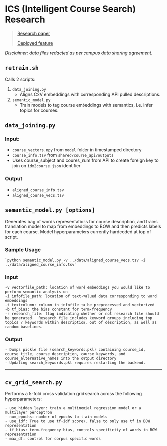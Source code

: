 # ICS (Intelligent Course Search) Research

> [Research paper](https://link.springer.com/chapter/10.1007%2F978-3-030-29736-7_36)
> 
> [Deployed feature](https://askoski.berkeley.edu/search)

*Disclaimer: data files redacted as per campus data sharing agreement.*

## `retrain.sh`

Calls 2 scripts:

1. `data_joining.py`
    - Aligns C2V embeddings with corresponding API pulled descriptions. 
1. `semantic_model.py`
    - Train models to tag course embeddings with semantics, i.e. infer topics for courses.
    
## `data_joining.py`

### Input: 
    
- `course_vectors.npy` from `model` folder in timestamped directory
- `course_info.tsv` from `shared/course_api/outputs`
- Uses course_subject and coures_num from API to create foreign key to join on `idx2course.json` identifier

### Output

- `aligned_course_info.tsv`
- `aligned_course_vecs.tsv`

## `semantic_model.py [options]`

Generates bag of words representations for course description, and trains translation model to map from embeddings to BOW and then predicts labels for each course.  Model hyperparameters currently hardcoded at top of script. 

### Sample Usage

    `python semantic_model.py -v ../data/aligned_course_vecs.tsv -i ../data/aligned_course_info.tsv`

### Input

    -v vectorfile_path: location of word embeddings you would like to perform semantic analysis on
    -i infofile_path: location of text-valued data corresponding to word embeddings
    -t textcolumn: column in infofile to be preprocessed and vectorized
	-b tf_bias: the bias constant for term-frequency
	-r research_file: flag indicating whether or not research file should be generated.  Research file includes keyword groups including top topics / keywords within description, out of description, as well as random baselines. 

### Output

    - Dumps pickle file (search_keywords.pkl) containing course_id, course_title, course_description, course_keywords, and course_alternative_names into the output directory
    - Updating search_keywords.pkl requires restarting the backend.  

---
	
## `cv_grid_search.py`

Performs a 5-fold cross validation grid search across the following hyperparameters: 

    - use_hidden_layer: train a multinomial regression model or a multilayer perceptron
    - num_epochs: number of epochs to train models
    - use_idf: True to use tf-idf scores, false to only use tf in BOW representation
	- tf_bias: term-frequency bias, controls specificity of words in BOW representation
    - max_df: control for corpus specific words
